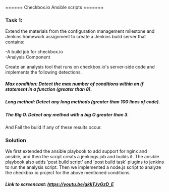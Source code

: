 ====== Checkbox.io Ansible scripts =======

### Task 1: 
Extend the materials from the configuration management milestone and Jenkins homework assignment to create a Jenkins build server that contains:  

-A build job for checkbox.io  
-Analysis Component

Create an analysis tool that runs on checkbox.io's server-side code and implements the following detections.

##### Max condition: Detect the max number of conditions within an if statement in a function (greater than 8).
##### Long method: Detect any long methods (greater than 100 lines of code).
##### The Big O. Detect any method with a big O greater than 3.
And Fail the build if any of these results occur.

### Solution 
We first extended the ansible playbook to add support for nginx and ansible, and then the script creats a jenkings job and builds it. The ansible playbook also adds 'post build script' and 'post build task' plugins to jenkins to run the analysis script.
Then we implemented a node.js script to analyze the checkbox.io project for the above mentioned conditions. 

##### Link to screencast: https://youtu.be/gkkTJyGzD_E 
